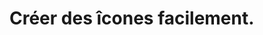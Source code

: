 # Créer des îcones facilement.


<link rel="stylesheet" href="https://i.icomoon.io/public/temp/5367053304/UntitledProject/style.css">
